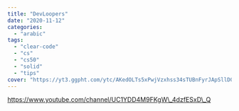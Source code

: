 ```yaml
---
title: "DevLoopers"
date: "2020-11-12"
categories:
  - "arabic"
tags:
  - "clear-code"
  - "cs"
  - "cs50"
  - "solid"
  - "tips"
cover: "https://yt3.ggpht.com/ytc/AKedOLTs5xPwjVzxhss34sTUBnFyrJApSllD0pa3oQaOhw=s88-c-k-c0x00ffffff-no-rj"
---
```


https://www.youtube.com/channel/UC1YDD4M9FKgW\_4dzfESxD\_Q
